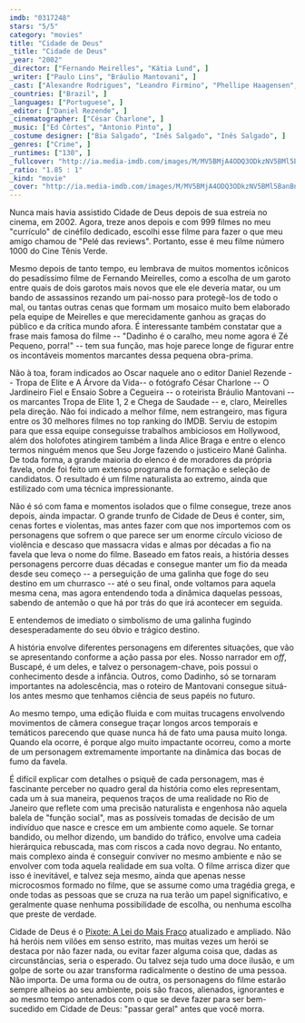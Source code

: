 ```yaml
---
imdb: "0317248"
stars: "5/5"
category: "movies"
title: "Cidade de Deus"
_title: "Cidade de Deus"
_year: "2002"
_director: ["Fernando Meirelles", "Kátia Lund", ]
_writer: ["Paulo Lins", "Bráulio Mantovani", ]
_cast: ["Alexandre Rodrigues", "Leandro Firmino", "Phellipe Haagensen", "Douglas Silva", "Jonathan Haagensen", "Matheus Nachtergaele", "Seu Jorge", "Jefechander Suplino", "Alice Braga", ]
_countries: ["Brazil", ]
_languages: ["Portuguese", ]
_editor: ["Daniel Rezende", ]
_cinematographer: ["César Charlone", ]
_music: ["Ed Côrtes", "Antonio Pinto", ]
_costume designer: ["Bia Salgado", "Inês Salgado", "Inês Salgado", ]
_genres: ["Crime", ]
_runtimes: ["130", ]
_fullcover: "http://ia.media-imdb.com/images/M/MV5BMjA4ODQ3ODkzNV5BMl5BanBnXkFtZTYwOTc4NDI3.jpg"
_ratio: "1.85 : 1"
_kind: "movie"
_cover: "http://ia.media-imdb.com/images/M/MV5BMjA4ODQ3ODkzNV5BMl5BanBnXkFtZTYwOTc4NDI3._V1._SX94_SY140_.jpg"
---
```

Nunca mais havia assistido Cidade de Deus depois de sua estreia no cinema, em 2002. Agora, treze anos depois e com 999 filmes no meu "currículo" de cinéfilo dedicado, escolhi esse filme para fazer o que meu amigo chamou de "Pelé das reviews". Portanto, esse é meu filme número 1000 do Cine Tênis Verde.

Mesmo depois de tanto tempo, eu lembrava de muitos momentos icônicos do pesadíssimo filme de Fernando Meirelles, como a escolha de um garoto entre quais de dois garotos mais novos que ele ele deveria matar, ou um bando de assassinos rezando um pai-nosso para protegê-los de todo o mal, ou tantas outras cenas que formam um mosaico muito bem elaborado pela equipe de Meirelles e que merecidamente ganhou as graças do público e da crítica mundo afora. É interessante também constatar que a frase mais famosa do filme -- "Dadinho é o caralho, meu nome agora é Zé Pequeno, porra!" -- tem sua função, mas hoje parece longe de figurar entre os incontáveis momentos marcantes dessa pequena obra-prima.

Não à toa, foram indicados ao Oscar naquele ano o editor Daniel Rezende -- Tropa de Elite e A Árvore da Vida-- o fotógrafo César Charlone -- O Jardineiro Fiel e Ensaio Sobre a Cegueira -- o roteirista Bráulio Mantovani -- os marcantes Tropa de Elite 1, 2 e Chega de Saudade -- e, claro, Meirelles pela direção. Não foi indicado a melhor filme, nem estrangeiro, mas figura entre os 30 melhores filmes no top ranking do IMDB. Serviu de estopim para que essa equipe conseguisse trabalhos ambiciosos em Hollywood, além dos holofotes atingirem também a linda Alice Braga e entre o elenco termos ninguém menos que Seu Jorge fazendo o justiceiro Mané Galinha. De toda forma, a grande maioria do elenco é de moradores da própria favela, onde foi feito um extenso programa de formação e seleção de candidatos. O resultado é um filme naturalista ao extremo, ainda que estilizado com uma técnica impressionante.

Não é só com fama e momentos isolados que o filme consegue, treze anos depois, ainda impactar. O grande trunfo de Cidade de Deus é conter, sim, cenas fortes e violentas, mas antes fazer com que nos importemos com os personagens que sofrem o que parece ser um enorme círculo vicioso de violência e descaso que massacra vidas e almas por décadas a fio na favela que leva o nome do filme. Baseado em fatos reais, a história desses personagens percorre duas décadas e consegue manter um fio da meada desde seu começo -- a perseguição de uma galinha que foge do seu destino em um churrasco -- até o seu final, onde voltamos para aquela mesma cena, mas agora entendendo toda a dinâmica daquelas pessoas, sabendo de antemão o que há por trás do que irá acontecer em seguida.

E entendemos de imediato o simbolismo de uma galinha fugindo desesperadamente do seu óbvio e trágico destino.

A história envolve diferentes personagens em diferentes situações, que vão se apresentando conforme a ação passa por eles. Nosso narrador em _off_, Buscapé, é um deles, e talvez o personagem-chave, pois possui o conhecimento desde a infância. Outros, como Dadinho, só se tornaram importantes na adolescência, mas o roteiro de Mantovani consegue situá-los antes mesmo que tenhamos ciência de seus papéis no futuro.

Ao mesmo tempo, uma edição fluida e com muitas trucagens envolvendo movimentos de câmera consegue traçar longos arcos temporais e temáticos parecendo que quase nunca há de fato uma pausa muito longa. Quando ela ocorre, é porque algo muito impactante ocorreu, como a morte de um personagem extremamente importante na dinâmica das bocas de fumo da favela.

É difícil explicar com detalhes o psiquê de cada personagem, mas é fascinante perceber no quadro geral da história como eles representam, cada um à sua maneira, pequenos traços de uma realidade no Rio de Janeiro que reflete com uma precisão naturalista e engenhosa não aquela balela de "função social", mas as possíveis tomadas de decisão de um indivíduo que nasce e cresce em um ambiente como aquele. Se tornar bandido, ou melhor dizendo, um bandido do tráfico, envolve uma cadeia hierárquica rebuscada, mas com riscos a cada novo degrau. No entanto, mais complexo ainda é conseguir conviver no mesmo ambiente e não se envolver com toda aquela realidade em sua volta. O filme arrisca dizer que isso é inevitável, e talvez seja mesmo, ainda que apenas nesse microcosmos formado no filme, que se assume como uma tragédia grega, e onde todas as pessoas que se cruza na rua terão um papel significativo, e geralmente quase nenhuma possibilidade de escolha, ou nenhuma escolha que preste de verdade.

Cidade de Deus é o [Pixote: A Lei do Mais Fraco](/pixote-a-lei-do-mais-fraco) atualizado e ampliado. Não há heróis nem vilões em senso estrito, mas muitas vezes um herói se destaca por não fazer nada, ou evitar fazer alguma coisa que, dadas as circunstâncias, seria o esperado. Ou talvez seja tudo uma doce ilusão, e um golpe de sorte ou azar transforma radicalmente o destino de uma pessoa. Não importa. De uma forma ou de outra, os personagens do filme estarão sempre alheios ao seu ambiente, pois são fracos, alienados, ignorantes e ao mesmo tempo antenados com o que se deve fazer para ser bem-sucedido em Cidade de Deus: "passar geral" antes que você morra.

